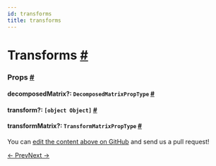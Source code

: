 ```yaml
---
id: transforms
title: transforms
---
```

<a id="content"></a><h1><a class="anchor" name="transforms"></a>Transforms <a class="hash-link" href="docs/transforms.html#transforms">#</a></h1><div><noscript></noscript><h3><a class="anchor" name="props"></a>Props <a class="hash-link" href="docs/transforms.html#props">#</a></h3><div class="props"><div class="prop"><h4 class="propTitle"><a class="anchor" name="decomposedmatrix"></a>decomposedMatrix?: <span class="propType"><code>DecomposedMatrixPropType</code></span> <a class="hash-link" href="docs/transforms.html#decomposedmatrix">#</a></h4></div><div class="prop"><h4 class="propTitle"><a class="anchor" name="transform"></a>transform?: <span class="propType"><code>[object Object]</code></span> <a class="hash-link" href="docs/transforms.html#transform">#</a></h4></div><div class="prop"><h4 class="propTitle"><a class="anchor" name="transformmatrix"></a>transformMatrix?: <span class="propType"><code>TransformMatrixPropType</code></span> <a class="hash-link" href="docs/transforms.html#transformmatrix">#</a></h4></div></div></div><p class="edit-page-block">You can <a target="_blank" href="https://github.com/facebook/react-native/blob/master/Libraries/StyleSheet/TransformPropTypes.js">edit the content above on GitHub</a> and send us a pull request!</p><div class="docs-prevnext"><a class="docs-prev" href="docs/layout-props.html#content">← Prev</a><a class="docs-next" href="docs/shadow-props.html#content">Next →</a></div>
